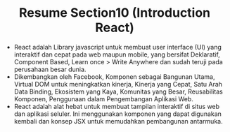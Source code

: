 <h1 align = "center"><b>Resume Section10 (Introduction React)</b></h1>

<ul>
    <li>React adalah Library javascript untuk membuat user interface (UI) yang interaktif dan cepat pada web maupun mobile, yang bersifat Deklaratif, Component Based, Learn once > Write Anywhere dan sudah teruji pada perusahaan besar dunia.</li>
    <li>Dikembangkan oleh Facebook, Komponen sebagai Bangunan Utama, Virtual DOM untuk meningkatkan kinerja, Kinerja yang Cepat, Satu Arah Data Binding, Ekosistem yang Kaya, Komunitas yang Besar, Reusabilitas Komponen, Penggunaan dalam Pengembangan Aplikasi Web.</li>
    <li>React adalah alat hebat untuk membuat tampilan interaktif di situs web dan aplikasi seluler. Ini menggunakan komponen yang dapat digunakan kembali dan konsep JSX untuk memudahkan pembangunan antarmuka.</li>
</ul>